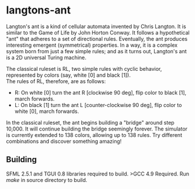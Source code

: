# langtons-ant
Langton's ant is a kind of cellular automata invented by Chris Langton. It is similar to the Game of Life by John Horton Conway.
It follows a hypothetical "ant" that adheres to a set of directional rules. Eventually, the ant produces interesting emergent (symmetrical) properties.
In a way, it is a complex system born from just a few simple rules; and as it turns out, Langton's ant is a 2D universal Turing machine.  

The classical ruleset is RL, two simple rules with cyclic behavior, represented by colors (say, white [0] and black [1]).  
The rules of RL, therefore, are as follows:  
* R: On white [0] turn the ant R [clockwise 90 deg], flip color to black [1], march forwards.  
* L: On black [1] turn the ant L [counter-clockwise 90 deg], flip color to white [0], march forwards.  

In the classical ruleset, the ant begins building a "bridge" around step 10,000. It will continue building the bridge seemingly forever.
The simulator is currently extended to 138 colors, allowing up to 138 rules. Try different combinations and discover something amazing!

## Building
SFML 2.5.1 and TGUI 0.8 libraries required to build. >GCC 4.9 Required. Run *make* in source directory to build.
